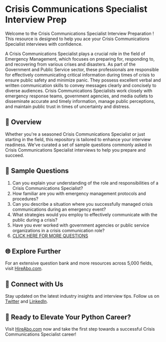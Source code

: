 # Crisis Communications Specialist Interview Prep

Welcome to the Crisis Communications Specialist Interview Preparation ! This resource is designed to help you ace your Crisis Communications Specialist interviews with confidence.

A Crisis Communications Specialist plays a crucial role in the field of Emergency Management, which focuses on preparing for, responding to, and recovering from various crises and disasters. As part of the Government and Public Service sector, these professionals are responsible for effectively communicating critical information during times of crisis to ensure public safety and minimize panic. They possess excellent verbal and written communication skills to convey messages clearly and concisely to diverse audiences. Crisis Communications Specialists work closely with emergency response teams, government agencies, and media outlets to disseminate accurate and timely information, manage public perceptions, and maintain public trust in times of uncertainty and distress.

## 🚀 Overview

Whether you're a seasoned Crisis Communications Specialist or just starting in the field, this repository is tailored to enhance your interview readiness. We've curated a set of sample questions commonly asked in Crisis Communications Specialist interviews to help you prepare and succeed.

## 📝 Sample Questions

1. Can you explain your understanding of the role and responsibilities of a Crisis Communications Specialist?
2. How familiar are you with emergency management protocols and procedures?
3. Can you describe a situation where you successfully managed crisis communications during an emergency event?
4. What strategies would you employ to effectively communicate with the public during a crisis?
5. Have you ever worked with government agencies or public service organizations in a crisis communication role?
6. [CLICK HERE FOR MORE QUESTIONS](https://hireabo.com/job/17_4_19/Crisis%20Communications%20Specialist)

## 🌐 Explore Further

For an extensive question bank and more resources across 5,000 fields, visit [HireAbo.com](https://www.hireabo.com).

## 📱 Connect with Us

Stay updated on the latest industry insights and interview tips. Follow us on [Twitter](https://twitter.com/hireabo) and [LinkedIn](https://www.linkedin.com/in/hire-abo-3609972a8/).

## 🚀 Ready to Elevate Your Python Career?

Visit [HireAbo.com](https://www.hireabo.com) now and take the first step towards a successful Crisis Communications Specialist career!